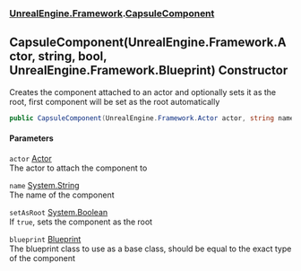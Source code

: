 ### [UnrealEngine.Framework](./UnrealEngine-Framework.md 'UnrealEngine.Framework').[CapsuleComponent](./CapsuleComponent.md 'UnrealEngine.Framework.CapsuleComponent')
## CapsuleComponent(UnrealEngine.Framework.Actor, string, bool, UnrealEngine.Framework.Blueprint) Constructor
Creates the component attached to an actor and optionally sets it as the root, first component will be set as the root automatically  
```csharp
public CapsuleComponent(UnrealEngine.Framework.Actor actor, string name=null, bool setAsRoot=false, UnrealEngine.Framework.Blueprint blueprint=null);
```
#### Parameters
<a name='UnrealEngine-Framework-CapsuleComponent-CapsuleComponent(UnrealEngine-Framework-Actor_string_bool_UnrealEngine-Framework-Blueprint)-actor'></a>
`actor` [Actor](./Actor.md 'UnrealEngine.Framework.Actor')  
The actor to attach the component to  
  
<a name='UnrealEngine-Framework-CapsuleComponent-CapsuleComponent(UnrealEngine-Framework-Actor_string_bool_UnrealEngine-Framework-Blueprint)-name'></a>
`name` [System.String](https://docs.microsoft.com/en-us/dotnet/api/System.String 'System.String')  
The name of the component  
  
<a name='UnrealEngine-Framework-CapsuleComponent-CapsuleComponent(UnrealEngine-Framework-Actor_string_bool_UnrealEngine-Framework-Blueprint)-setAsRoot'></a>
`setAsRoot` [System.Boolean](https://docs.microsoft.com/en-us/dotnet/api/System.Boolean 'System.Boolean')  
If `true`, sets the component as the root  
  
<a name='UnrealEngine-Framework-CapsuleComponent-CapsuleComponent(UnrealEngine-Framework-Actor_string_bool_UnrealEngine-Framework-Blueprint)-blueprint'></a>
`blueprint` [Blueprint](./Blueprint.md 'UnrealEngine.Framework.Blueprint')  
The blueprint class to use as a base class, should be equal to the exact type of the component  
  
